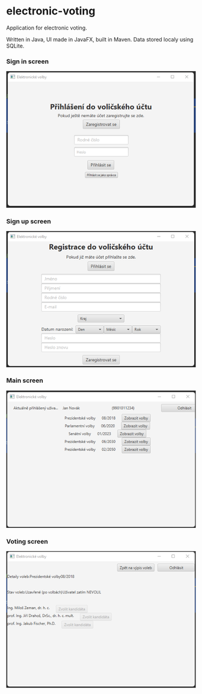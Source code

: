 # electronic-voting
Application for electronic voting.

Written in Java, UI made in JavaFX, built in Maven.
Data stored localy using SQLite.

### Sign in screen
![Sign in screen](electronic-voting_sign_in_screen.png)

### Sign up screen
![Sign up screen](electronic-voting_sign_up_screen.png)

### Main screen
![Main screen](electronic-voting_main_screen.png)

### Voting screen
![Voting screen](electronic-voting_voting_screen.png)
